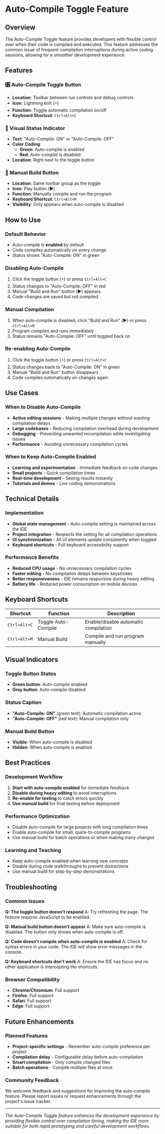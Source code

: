 # Auto-Compile Toggle Feature

## Overview

The Auto-Compile Toggle feature provides developers with flexible control over when their code is compiled and executed. This feature addresses the common issue of frequent compilation interruptions during active coding sessions, allowing for a smoother development experience.

## Features

### 🎛️ Auto-Compile Toggle Button
- **Location**: Toolbar between run controls and debug controls
- **Icon**: Lightning bolt (⚡) 
- **Function**: Toggle automatic compilation on/off
- **Keyboard Shortcut**: `Ctrl+Alt+C`

### 📝 Visual Status Indicator
- **Text**: "Auto-Compile: ON" or "Auto-Compile: OFF"
- **Color Coding**:
  - **Green**: Auto-compile is enabled
  - **Red**: Auto-compile is disabled
- **Location**: Right next to the toggle button

### 🔨 Manual Build Button
- **Location**: Same toolbar group as the toggle
- **Icon**: Play button (▶️)
- **Function**: Manually compile and run the program
- **Keyboard Shortcut**: `Ctrl+Alt+M`
- **Visibility**: Only appears when auto-compile is disabled

## How to Use

### Default Behavior
- Auto-compile is **enabled** by default
- Code compiles automatically on every change
- Status shows "Auto-Compile: ON" in green

### Disabling Auto-Compile
1. Click the toggle button (⚡) or press `Ctrl+Alt+C`
2. Status changes to "Auto-Compile: OFF" in red
3. Manual "Build and Run" button (▶️) appears
4. Code changes are saved but not compiled

### Manual Compilation
1. When auto-compile is disabled, click "Build and Run" (▶️) or press `Ctrl+Alt+M`
2. Program compiles and runs immediately
3. Status remains "Auto-Compile: OFF" until toggled back on

### Re-enabling Auto-Compile
1. Click the toggle button (⚡) or press `Ctrl+Alt+C`
2. Status changes back to "Auto-Compile: ON" in green
3. Manual "Build and Run" button disappears
4. Code compiles automatically on changes again

## Use Cases

### When to Disable Auto-Compile
- **Active editing sessions** - Making multiple changes without wanting compilation delays
- **Large codebases** - Reducing compilation overhead during development
- **Debugging** - Preventing unwanted recompilation while investigating issues
- **Performance** - Avoiding unnecessary compilation cycles

### When to Keep Auto-Compile Enabled
- **Learning and experimentation** - Immediate feedback on code changes
- **Small projects** - Quick compilation times
- **Real-time development** - Seeing results instantly
- **Tutorials and demos** - Live coding demonstrations

## Technical Details

### Implementation
- **Global state management** - Auto-compile setting is maintained across the IDE
- **Project integration** - Respects the setting for all compilation operations
- **UI synchronization** - All UI elements update consistently when toggled
- **Keyboard shortcuts** - Full keyboard accessibility support

### Performance Benefits
- **Reduced CPU usage** - No unnecessary compilation cycles
- **Faster editing** - No compilation delays between keystrokes
- **Better responsiveness** - IDE remains responsive during heavy editing
- **Battery life** - Reduced power consumption on mobile devices

## Keyboard Shortcuts

| Shortcut | Function | Description |
|----------|----------|-------------|
| `Ctrl+Alt+C` | Toggle Auto-Compile | Enable/disable automatic compilation |
| `Ctrl+Alt+M` | Manual Build | Compile and run program manually |

## Visual Indicators

### Toggle Button States
- **Green button**: Auto-compile enabled
- **Gray button**: Auto-compile disabled

### Status Caption
- **"Auto-Compile: ON"** (green text): Automatic compilation active
- **"Auto-Compile: OFF"** (red text): Manual compilation only

### Manual Build Button
- **Visible**: When auto-compile is disabled
- **Hidden**: When auto-compile is enabled

## Best Practices

### Development Workflow
1. **Start with auto-compile enabled** for immediate feedback
2. **Disable during heavy editing** to avoid interruptions
3. **Re-enable for testing** to catch errors quickly
4. **Use manual build** for final testing before deployment

### Performance Optimization
- Disable auto-compile for large projects with long compilation times
- Enable auto-compile for small, quick-to-compile programs
- Use manual build for batch operations or when making many changes

### Learning and Teaching
- Keep auto-compile enabled when learning new concepts
- Disable during code walkthroughs to prevent distractions
- Use manual build for step-by-step demonstrations

## Troubleshooting

### Common Issues

**Q: The toggle button doesn't respond**
A: Try refreshing the page. The feature requires JavaScript to be enabled.

**Q: Manual build button doesn't appear**
A: Make sure auto-compile is disabled. The button only shows when auto-compile is off.

**Q: Code doesn't compile when auto-compile is enabled**
A: Check for syntax errors in your code. The IDE will show error messages in the console.

**Q: Keyboard shortcuts don't work**
A: Ensure the IDE has focus and no other application is intercepting the shortcuts.

### Browser Compatibility
- **Chrome/Chromium**: Full support
- **Firefox**: Full support  
- **Safari**: Full support
- **Edge**: Full support

## Future Enhancements

### Planned Features
- **Project-specific settings** - Remember auto-compile preference per project
- **Compilation delay** - Configurable delay before auto-compilation
- **Smart compilation** - Only compile changed files
- **Batch operations** - Compile multiple files at once

### Community Feedback
We welcome feedback and suggestions for improving the auto-compile feature. Please report issues or request enhancements through the project's issue tracker.

---

*The Auto-Compile Toggle feature enhances the development experience by providing flexible control over compilation timing, making the IDE more suitable for both rapid prototyping and careful development workflows.*
